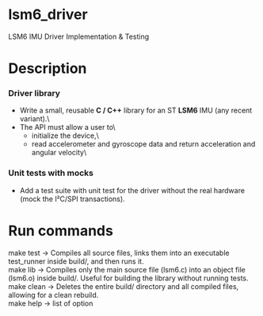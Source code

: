 # lsm6_driver
LSM6 IMU Driver Implementation &amp; Testing  

# Description

### Driver library

- Write a small, reusable **C / C++** library for an ST **LSM6** IMU (any recent variant).\
- The API must allow a user to\
    - initialize the device,\
    - read accelerometer and gyroscope data and return acceleration and angular velocity\

### Unit tests with mocks

- Add a test suite with unit test for the driver without the real hardware (mock the I²C/SPI transactions).


# Run commands

make test  -> Compiles all source files, links them into an executable test_runner inside build/, and then runs it.<br/>
make lib   -> Compiles only the main source file (lsm6.c) into an object file (lsm6.o) inside build/. Useful for building the library without running tests.<br/>
make clean -> Deletes the entire build/ directory and all compiled files, allowing for a clean rebuild.<br/>
make help  -> list of option<br/>